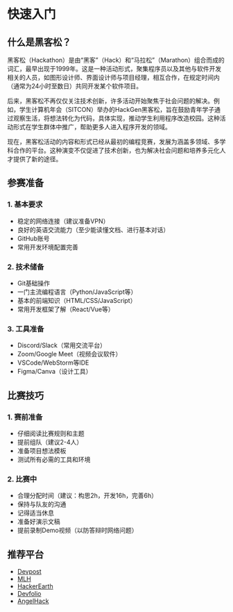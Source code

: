 # 快速入门

## 什么是黑客松？

黑客松（Hackathon）是由“黑客”（Hack）和“马拉松”（Marathon）组合而成的词汇，最早出现于1999年。这是一种活动形式，聚集程序员以及其他与软件开发相关的人员，如图形设计师、界面设计师与项目经理，相互合作，在规定时间内（通常为24小时至数日）共同开发某个软件项目。

后来，黑客松不再仅仅关注技术创新，许多活动开始聚焦于社会问题的解决。例如，学生计算机年会（SITCON）举办的HackGen黑客松，旨在鼓励青年学子通过观察生活，将想法转化为代码，具体实现，推动学生利用程序改造校园。这种活动形式在学生群体中推广，帮助更多人进入程序开发的领域。

现在，黑客松活动的内容和形式已经从最初的编程竞赛，发展为涵盖多领域、多学科合作的平台。​这种演变不仅促进了技术创新，也为解决社会问题和培养多元化人才提供了新的途径。

## 参赛准备

### 1. 基本要求
- 稳定的网络连接（建议准备VPN）
- 良好的英语交流能力（至少能读懂文档、进行基本对话）
- GitHub账号
- 常用开发环境配置完善

### 2. 技术储备
- Git基础操作
- 一门主流编程语言（Python/JavaScript等）
- 基本的前端知识（HTML/CSS/JavaScript）
- 常用开发框架了解（React/Vue等）

### 3. 工具准备
- Discord/Slack（常用交流平台）
- Zoom/Google Meet（视频会议软件）
- VSCode/WebStorm等IDE
- Figma/Canva（设计工具）

## 比赛技巧

### 1. 赛前准备
- 仔细阅读比赛规则和主题
- 提前组队（建议2-4人）
- 准备项目想法模板
- 测试所有必需的工具和环境

### 2. 比赛中
- 合理分配时间（建议：构思2h，开发16h，完善6h）
- 保持与队友的沟通
- 记得适当休息
- 准备好演示文稿
- 提前录制Demo视频（以防答辩时网络问题）

## 推荐平台

- [Devpost](https://devpost.com/)
- [MLH](https://mlh.io/)
- [HackerEarth](https://www.hackerearth.com/)
- [Devfolio](https://devfolio.co/)
- [AngelHack](https://angelhack.com/) 